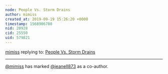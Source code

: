 ```yaml
---
node: People Vs. Storm Drains
author: mimiss
created_at: 2019-09-19 15:26:20 +0000
timestamp: 1568906780
nid: 20928
cid: 25550
uid: 579821
---
```




[mimiss](../profile/mimiss) replying to: [People Vs. Storm Drains](../notes/lukecollins/09-19-2019/people-vs-storm-drains)

----
 [@mimiss](/profile/mimiss) has marked [@jeanell873](/profile/jeanell873) as a co-author. 